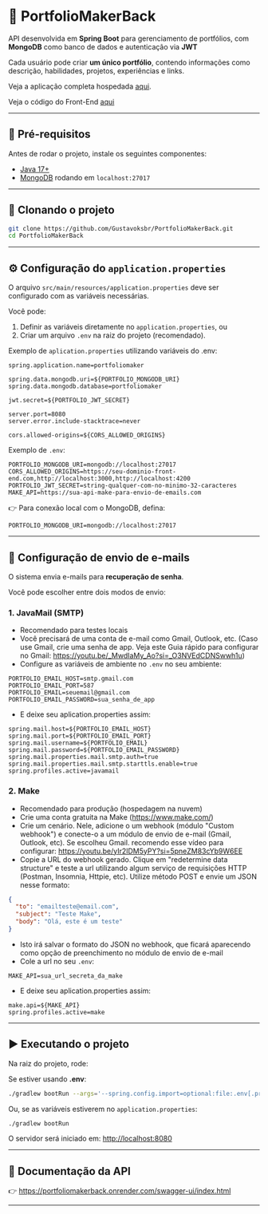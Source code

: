 # 📌 PortfolioMakerBack

API desenvolvida em **Spring Boot** para gerenciamento de portfólios, com **MongoDB** como banco de dados e autenticação via **JWT**

Cada usuário pode criar **um único portfólio**, contendo informações como descrição, habilidades, projetos, experiências e links.

Veja a aplicação completa hospedada [aqui](https://gustavoksbr-portfolio-maker.vercel.app).

Veja o código do Front-End [aqui](https://github.com/Gustavoksbr/PortfolioMakerFront)

---

## 🔨 Pré-requisitos

Antes de rodar o projeto, instale os seguintes componentes:

- [Java 17+](https://adoptium.net/)
- [MongoDB](https://www.mongodb.com/try/download/community) rodando em `localhost:27017`
---

## 📂 Clonando o projeto

```bash
git clone https://github.com/Gustavoksbr/PortfolioMakerBack.git
cd PortfolioMakerBack
```

---

## ⚙️ Configuração do `application.properties`

O arquivo `src/main/resources/application.properties` deve ser configurado com as variáveis necessárias.

Você pode:
1. Definir as variáveis diretamente no `application.properties`, ou
2. Criar um arquivo `.env` na raiz do projeto (recomendado).

Exemplo de `aplication.properties` utilizando variáveis do .env:

````properties
spring.application.name=portfoliomaker

spring.data.mongodb.uri=${PORTFOLIO_MONGODB_URI}
spring.data.mongodb.database=portfoliomaker

jwt.secret=${PORTFOLIO_JWT_SECRET}

server.port=8080
server.error.include-stacktrace=never

cors.allowed-origins=${CORS_ALLOWED_ORIGINS}
````
Exemplo de `.env`:

````dotenv
PORTFOLIO_MONGODB_URI=mongodb://localhost:27017
CORS_ALLOWED_ORIGINS=https://seu-dominio-front-end.com,http://localhost:3000,http://localhost:4200
PORTFOLIO_JWT_SECRET=string-qualquer-com-no-minimo-32-caracteres
MAKE_API=https://sua-api-make-para-envio-de-emails.com
````
👉 Para conexão local com o MongoDB, defina:
```
PORTFOLIO_MONGODB_URI=mongodb://localhost:27017
```
---

## 📧 Configuração de envio de e-mails

O sistema envia e-mails para **recuperação de senha**.

Você pode escolher entre dois modos de envio:

### 1. JavaMail (SMTP)

- Recomendado para testes locais
- Você precisará de uma conta de e-mail como Gmail, Outlook, etc. (Caso use Gmail, crie uma senha de app. Veja este Guia rápido para configurar no Gmail: https://youtu.be/_MwdIaMy_Ao?si=_O3NVEdCDNSwwh1u)
- Configure as variáveis de ambiente no `.env` no seu ambiente:
```
PORTFOLIO_EMAIL_HOST=smtp.gmail.com
PORTFOLIO_EMAIL_PORT=587
PORTFOLIO_EMAIL=seuemail@gmail.com
PORTFOLIO_EMAIL_PASSWORD=sua_senha_de_app
```
- E deixe seu aplication.properties assim:

```properties
spring.mail.host=${PORTFOLIO_EMAIL_HOST}
spring.mail.port=${PORTFOLIO_EMAIL_PORT}
spring.mail.username=${PORTFOLIO_EMAIL}
spring.mail.password=${PORTFOLIO_EMAIL_PASSWORD}
spring.mail.properties.mail.smtp.auth=true
spring.mail.properties.mail.smtp.starttls.enable=true
spring.profiles.active=javamail
```
### 2. Make

- Recomendado para produção (hospedagem na nuvem)
- Crie uma conta gratuita na Make (https://www.make.com/)
- Crie um cenário. Nele, adicione o um webhook (módulo "Custom webhook") e conecte-o a um módulo de envio de e-mail (Gmail, Outlook, etc). Se escolheu Gmail. recomendo esse vídeo para configurar: https://youtu.be/yIr2IDM5yPY?si=5pneZM83cYb9W6EE
- Copie a URL do webhook gerado. Clique em "redetermine data structure" e teste a url utilizando algum serviço de requisições HTTP (Postman, Insomnia, Httpie, etc). Utilize método POST e envie um JSON nesse formato:
```json
{
  "to": "emailteste@email.com",
  "subject": "Teste Make",
  "body": "Olá, este é um teste"
}
```
- Isto irá salvar o formato do JSON no webhook, que ficará aparecendo como opção de preenchimento no módulo de envio de e-mail
- Cole a url no seu `.env`:
```dotenv
MAKE_API=sua_url_secreta_da_make
```
- E deixe seu aplication.properties assim:

```properties
make.api=${MAKE_API}
spring.profiles.active=make
```
---

## ▶️ Executando o projeto

Na raiz do projeto, rode:

Se estiver usando **.env**:
```bash
./gradlew bootRun --args='--spring.config.import=optional:file:.env[.properties]'
```

Ou, se as variáveis estiverem no `application.properties`:
```bash
./gradlew bootRun
```

O servidor será iniciado em: [http://localhost:8080](http://localhost:8080)

---

## 📜 Documentação da API

👉 https://portfoliomakerback.onrender.com/swagger-ui/index.html

---
